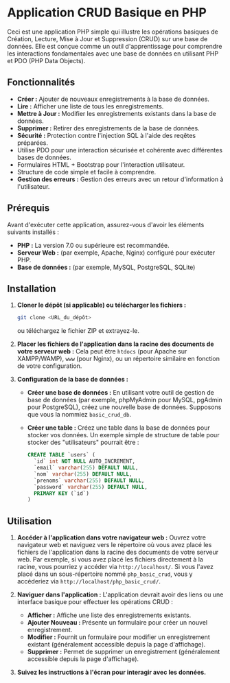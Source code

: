 # Application CRUD Basique en PHP

Ceci est une application PHP simple qui illustre les opérations basiques de Création, Lecture, Mise à Jour et Suppression (CRUD) sur une base de données. Elle est conçue comme un outil d'apprentissage pour comprendre les interactions fondamentales avec une base de données en utilisant PHP et PDO (PHP Data Objects).

## Fonctionnalités

* **Créer :** Ajouter de nouveaux enregistrements à la base de données.
* **Lire :** Afficher une liste de tous les enregistrements.
* **Mettre à Jour :** Modifier les enregistrements existants dans la base de données.
* **Supprimer :** Retirer des enregistrements de la base de données.
* **Sécurité :** Protection contre l'injection SQL à l'aide des reqêtes préparées.
* Utilise PDO pour une interaction sécurisée et cohérente avec différentes bases de données.
* Formulaires HTML + Bootstrap pour l'interaction utilisateur.
* Structure de code simple et facile à comprendre.
* **Gestion des erreurs :** Gestion des erreurs avec un retour d'information à l'utilisateur.

## Prérequis

Avant d'exécuter cette application, assurez-vous d'avoir les éléments suivants installés :

* **PHP :** La version 7.0 ou supérieure est recommandée.
* **Serveur Web :** (par exemple, Apache, Nginx) configuré pour exécuter PHP.
* **Base de données :** (par exemple, MySQL, PostgreSQL, SQLite)

## Installation

1.  **Cloner le dépôt (si applicable) ou télécharger les fichiers :**
    ```bash
    git clone <URL_du_dépôt>
    ```
    ou téléchargez le fichier ZIP et extrayez-le.

2.  **Placer les fichiers de l'application dans la racine des documents de votre serveur web :**
    Cela peut être `htdocs` (pour Apache sur XAMPP/WAMP), `www` (pour Nginx), ou un répertoire similaire en fonction de votre configuration.

3.  **Configuration de la base de données :**
    * **Créer une base de données :** En utilisant votre outil de gestion de base de données (par exemple, phpMyAdmin pour MySQL, pgAdmin pour PostgreSQL), créez une nouvelle base de données. Supposons que vous la nommiez `basic_crud_db`.
    * **Créer une table :** Créez une table dans la base de données pour stocker vos données. Un exemple simple de structure de table pour stocker des "utilisateurs" pourrait être :

        ```sql
        CREATE TABLE `users` (
          `id` int NOT NULL AUTO_INCREMENT,
          `email` varchar(255) DEFAULT NULL,
          `nom` varchar(255) DEFAULT NULL,
          `prenoms` varchar(255) DEFAULT NULL,
          `password` varchar(255) DEFAULT NULL,
          PRIMARY KEY (`id`)
        )
        ```

## Utilisation

1.  **Accéder à l'application dans votre navigateur web :**
    Ouvrez votre navigateur web et naviguez vers le répertoire où vous avez placé les fichiers de l'application dans la racine des documents de votre serveur web. Par exemple, si vous avez placé les fichiers directement à la racine, vous pourriez y accéder via `http://localhost/`. Si vous l'avez placé dans un sous-répertoire nommé `php_basic_crud`, vous y accéderiez via `http://localhost/php_basic_crud/`.

2.  **Naviguer dans l'application :**
    L'application devrait avoir des liens ou une interface basique pour effectuer les opérations CRUD :
    * **Afficher :** Affiche une liste des enregistrements existants.
    * **Ajouter Nouveau :** Présente un formulaire pour créer un nouvel enregistrement.
    * **Modifier :** Fournit un formulaire pour modifier un enregistrement existant (généralement accessible depuis la page d'affichage).
    * **Supprimer :** Permet de supprimer un enregistrement (généralement accessible depuis la page d'affichage).

3.  **Suivez les instructions à l'écran pour interagir avec les données.**
